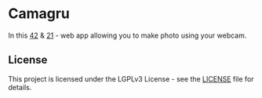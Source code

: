 # Camagru
In this [42](https://www.42.fr) & [21](https://21-school.ru/) - web app allowing you to make photo using your webcam.
## License
This project is licensed under the LGPLv3 License - see the [LICENSE](https://github.com/IT-Krivoshey/Camagru/blob/main/LICENSE) file for details.
